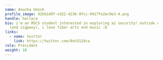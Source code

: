 ```yaml
---
name: Anusha Ghosh
profile_image: 42b61497-cd22-4236-9fcc-9417fe2ec9e3-4.png
handle: helloca
bio: i'm an MSCS student interested in exploring ai security! outside of school
  (and sigpwny), i love fiber arts and music :D
links:
  - name: twitter
    link: https://twitter.com/0xh3110ca
role: President
weight: 10
---
```

